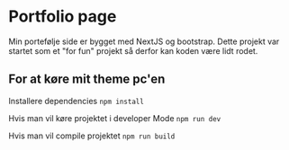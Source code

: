 # Portfolio page

Min portefølje side er bygget med NextJS og bootstrap. Dette projekt var startet som et "for fun" projekt så derfor kan koden være lidt rodet. 

## For at køre mit theme pc'en

Installere dependencies `npm install`

Hvis man vil køre projektet i developer Mode `npm run dev`

Hvis man vil compile projektet `npm run build`
